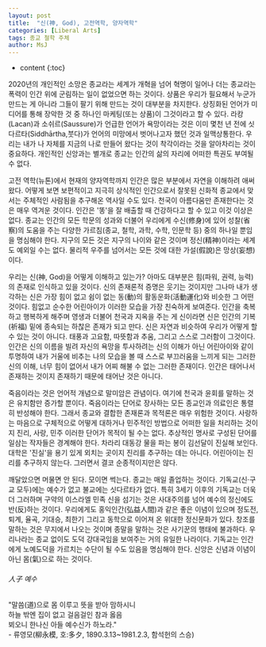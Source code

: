 ```yaml
---
layout: post
title:  "신(神, God), 고전역학, 양자역학"
categories: [Liberal Arts]
tags: 종교 철학 주체
author: MsJ
---
```


* content
{:toc}

2020년의 개인적인 소망은 종교라는 세계가 개혁을 넘어 혁명이 일어나 더는 종교라는 폭력이 인간 위에 군림하는 일이 없었으면 하는 것이다. 상품은 우리가 필요해서 누군가 만드는 게 아니라 그들이 팔기 위해 만드는 것이 대부분을 차지한다. 상징화된 언어가 미디어를 통해 장악한 것 중 하나인 마케팅(또는 상품)이 그것이라고 할 수 있다. 라캉(Lacan)과 소쉬르(Saussure)가 언급한 언어가 욕망이라는 것은 이미 몇천 년 전에 싯다르타(Siddhārtha,붓다)가  언어의 미망에서 벗어나고자 했던 것과 일맥상통한다. 우리는 내가 나 자체를 지금의 나로 만들어 왔다는 것이 착각이라는 것을 알아차리는 것이 중요하다. 개인적인 신앙과는 별개로 종교는 인간의 삶의 자리에 어떠한 특권도 부여될 수 없다.

고전 역학(뉴톤)에서 현재의 양자역학까지 인간은 많은 부분에서 자연을 이해하려 애써왔다. 어떻게 보면 보편적이고 지극히 상식적인 인간으로서 잘못된 신화적 종교에서 맞서는 주체적인 사람됨을 추구해온 역사일 수도 있다. 천국이 아름다움만 존재한다는 것은 매우 역겨운 것이다. 인간은 '똥'을 잘 배출할 때 건강하다고 할 수 있고 이것 이상은 없다. 종교는 인간의 모든 학문의 성과와 더불어 우리에게 수신(修身)에 있어 성찰(省察)의 도움을 주는 다양한 가르침(종교, 철학, 과학, 수학, 인문학 등) 중의 하나일 뿐임을 명심해야 한다. 지구의 모든 것은 지구의 나이와 같은 것이며 정신(精神)이라는 세계도 예외일 수는 없다. 물리적 우주를 넘어서는 모든 것에 대한 가설(假說)은 망상(妄想)이다.





우리는 신(神, God)을 어떻게 이해하고 있는가? 아마도 대부분은 힘(파워, 권력, 능력)의 존재로 인식하고 있을 것이다. 신의 존재론적 증명은 웃기는 것이지만 그나마 내가 생각하는 신은 가장 힘이 없고 쉼이 없는 동(動)의 활동운화(活動運化)와 비슷한 그 어떤 것이다. 힘없고 순수한 어린아이가 이러한 모습을 가장 친숙하게 보여준다. 인간을 축복하고 행복하게 해주며 영생과 더불어 천국과 지옥을 주는 게 신이라면 신은 인간의 기복(祈福) 밑에 종속되는 하찮은 존재가 되고 만다. 신은 자연과 비슷하여 우리가 어떻게 할 수 있는 것이 아니다. 태풍과 고요함, 따뜻함과 추움, 그리고 스스로 그러함이 그것이다. 인간은 신의 이름을 빌려 자신의 욕망을 투사하려는 신의 이해가 아닌 어린아이와 같이 투명하여 내가 거울에 비추는 나의 모습을 볼 때 스스로 부끄러움을 느끼게 되는 그러한 신의 이해, 너무 힘이 없어서 내가 어찌 해불 수 없는 그러한 존재이다. 인간은 태어나서 존재하는 것이지 존재하기 때문에 태어난 것은 아니다.

죽음이라는 것은 언어적 개념으로 말미암은 관념이다. 여기에 천국과 윤회를 말하는 것은 유치함만 증가할 뿐이다. 죽음이라는 단어로 장사하는 모든 종교인과 의료인은 통렬히 반성해야 한다. 그래서 종교와 결합한 존재론과 목적론은 매우 위험한 것이다. 사랑하는 마음으로 구체적으로 어떻게 대하거나 민주적인 방법으로 어떠한 일을 처리하는 것이지 진리, 사랑, 민주 이러한 단어가 목적이 될 수는 없다. 추상적인 명사로 구성된 단어를 일삼는 작자들은 경계해야 한다. 차라리 대동강 물을 파는 봉이 김선달이 진실해 보인다. 대학은 '진실'을 용기 있게 외치는 곳이지 진리를 추구하는 데는 아니다. 어린아이는 진리를 추구하지 않는다. 그러면서 결코 순종적이지만은 않다.

깨달았으면 머물면 안 된다. 모이면 썩는다. 종교는 매일 졸업하는 것이다. 기독교(신·구교 모두)에는 예수가 없고 불교에는 싯다르타가 없다. 특히 3세기 이후의 기독교는 더욱더 그러하며 구약의 이스라엘 민족 신을 섬기는 것은 사대주의를 넘어 예수의 정신에도 반(反)하는 것이다. 우리에게도 홍익인간(弘益人間)과 같은 좋은 이념이 있으며 정도전, 퇴계, 율곡, 기대승, 최한기 그리고 동학으로 이어져 온 위대한 정신문화가 있다. 창조를 말하는 것은 무지에서 나오는 것이며 종말을 말하는 것은 사기꾼의 행태에 불과하다. 우리나라는 종교 없이도 도덕 강대국임을 보여주는 거의 유일한 나라이다. 기독교는 인간에게 노예도덕을 가르치는 수단이 될 수도 있음을 명심해야 한다. 신앙은 신념과 이념이 아닌 몸(氣)으로 하는 것이다.

###### 人子 예수

"말씀(道)으로 몸 이루고 뜻을 받아 맘하시니<br/>
하늘 밖엔 집이 없고 걸음걸인 참과 옳음<br/>
뵈오니 한나신 아들 예수신가 하노라."<br/>
\- 류영모(柳永模, 호:多夕, 1890.3.13~1981.2.3, 함석헌의 스승)
